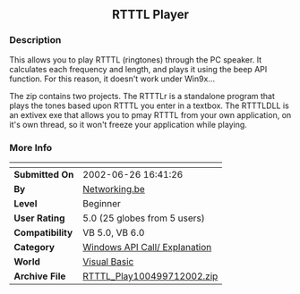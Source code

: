 ﻿<div align="center">

## RTTTL Player


</div>

### Description

This allows you to play RTTTL (ringtones) through the PC speaker. It calculates each frequency and length, and plays it using the beep API function. For this reason, it doesn't work under Win9x...

The zip contains two projects. The RTTTLr is a standalone program that plays the tones based upon RTTTL you enter in a textbox. The RTTTLDLL is an extivex exe that allows you to pmay RTTTL from your own application, on it's own thread, so it won't freeze your application while playing.
 
### More Info
 


<span>             |<span>
---                |---
**Submitted On**   |2002-06-26 16:41:26
**By**             |[Networking\.be](https://github.com/Planet-Source-Code/PSCIndex/blob/master/ByAuthor/networking-be.md)
**Level**          |Beginner
**User Rating**    |5.0 (25 globes from 5 users)
**Compatibility**  |VB 5\.0, VB 6\.0
**Category**       |[Windows API Call/ Explanation](https://github.com/Planet-Source-Code/PSCIndex/blob/master/ByCategory/windows-api-call-explanation__1-39.md)
**World**          |[Visual Basic](https://github.com/Planet-Source-Code/PSCIndex/blob/master/ByWorld/visual-basic.md)
**Archive File**   |[RTTTL\_Play100499712002\.zip](https://github.com/Planet-Source-Code/networking-be-rtttl-player__1-36429/archive/master.zip)








